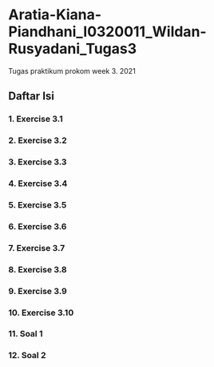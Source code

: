 # Aratia-Kiana-Piandhani_I0320011_Wildan-Rusyadani_Tugas3
Tugas praktikum prokom week 3. 2021

## Daftar Isi
### 1. Exercise 3.1
### 2. Exercise 3.2
### 3. Exercise 3.3
### 4. Exercise 3.4
### 5. Exercise 3.5
### 6. Exercise 3.6
### 7. Exercise 3.7
### 8. Exercise 3.8
### 9. Exercise 3.9
### 10. Exercise 3.10
### 11. Soal 1
### 12. Soal 2
